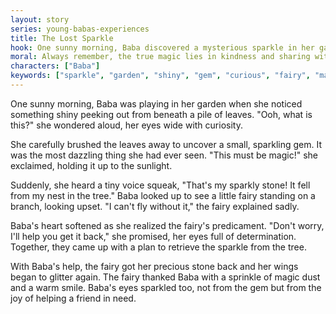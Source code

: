 ```yaml
---
layout: story
series: young-babas-experiences
title: The Lost Sparkle
hook: One sunny morning, Baba discovered a mysterious sparkle in her garden. What could it be?
moral: Always remember, the true magic lies in kindness and sharing with others.
characters: ["Baba"]
keywords: ["sparkle", "garden", "shiny", "gem", "curious", "fairy", "magic", "kindness", "sharing", "friendship"]
---
```


One sunny morning, Baba was playing in her garden when she noticed something shiny peeking out from beneath a pile of leaves. "Ooh, what is this?" she wondered aloud, her eyes wide with curiosity.

She carefully brushed the leaves away to uncover a small, sparkling gem. It was the most dazzling thing she had ever seen. "This must be magic!" she exclaimed, holding it up to the sunlight.

Suddenly, she heard a tiny voice squeak, "That's my sparkly stone! It fell from my nest in the tree." Baba looked up to see a little fairy standing on a branch, looking upset. "I can't fly without it," the fairy explained sadly.

Baba's heart softened as she realized the fairy's predicament. "Don't worry, I'll help you get it back," she promised, her eyes full of determination. Together, they came up with a plan to retrieve the sparkle from the tree.

With Baba's help, the fairy got her precious stone back and her wings began to glitter again. The fairy thanked Baba with a sprinkle of magic dust and a warm smile. Baba's eyes sparkled too, not from the gem but from the joy of helping a friend in need.
